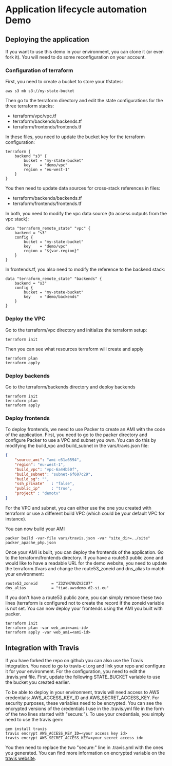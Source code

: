 # Application lifecycle automation Demo

## Deploying the application

If you want to use this demo in your environment, you can clone it (or even fork it). You will need to do some reconfiguration on your account.

### Configuration of terraform

First, you need to create a bucket to store your tfstates:
```
aws s3 mb s3://my-state-bucket
```

Then go to the terraform directory and edit the state configurations for the three terraform stacks:
- terraform/vpc/vpc.tf
- terraform/backends/backends.tf
- terraform/frontends/frontends.tf

In these files, you need to update the bucket key for the terraform configuration:
```hcl
terraform {
    backend "s3" {
        bucket = "my-state-bucket"
        key    = "demo/vpc"
        region = "eu-west-1"
    }
}
```

You then need to update data sources for cross-stack references in files:
- terraform/backends/backends.tf
- terraform/frontends/frontends.tf

In both, you need to modify the vpc data source (to access outputs from the vpc stack):
```hcl
data "terraform_remote_state" "vpc" {
    backend = "s3"
    config {
        bucket = "my-state-bucket"
        key    = "demo/vpc"
        region = "${var.region}"
    }
}
```

In frontends.tf, you also need to modify the reference to the backend stack:
```hcl
data "terraform_remote_state" "backends" {
    backend = "s3"
    config {
        bucket = "my-state-bucket"
        key    = "demo/backends"
    }
}
```

### Deploy the VPC
Go to the terraform/vpc directory and initialize the terraform setup:
```
terraform init
```
Then you can see what resources terraform will create and apply
```
terraform plan
terraform apply
```

### Deploy backends
Go to the terraform/backends directory and deploy backends
```
terraform init
terraform plan
terraform apply
```

### Deploy frontends
To deploy frontends, we need to use Packer to create an AMI with the code of the application.
First, you need to go to the packer directory and configure Packer to use a VPC and subnet you own.
You can do this by modifying the build_vpc and build_subnet in the vars/travis.json file:
```json
{
    "source_ami": "ami-e31a6594",
    "region": "eu-west-1",
    "build_vpc": "vpc-6a44b50f",
    "build_subnet": "subnet-6f607c29",
    "build_sg": "",
    "ssh_private"   : "false",
    "public_ip"     : "true",
    "project" : "demotv"
}
```
For the VPC and subnet, you can either use the one you created with terraform or use a different build VPC (which could be your default VPC for instance).

You can now build your AMI
```
packer build -var-file vars/travis.json -var "site_dir=../site" packer_apache_php.json
```

Once your AMI is built, you can deploy the frontends of the application. Go to the terraform/frontends directory. If you have a route53 public zone and would like to have a readable URL for the demo website, you need to update the terraform.tfvars and change the route53_zoneid and dns_alias to match your environment:
```
route53_zoneid      = "Z32YN70UZV2CU7"
dns_alias           = "tiad.awsdemo.d2-si.eu"
```
If you don't have a route53 public zone, you can simply remove these two lines (terraform is configured not to create the record if the zoneid variable is not set. You can now deploy your frontends using the AMI you built with packer.
```
terraform init
terraform plan -var web_ami=<ami-id>
terraform apply -var web_ami=<ami-id>
```

## Integration with Travis

If you have forked the repo on github you can also use the Travis integration. You need to go to travis-ci.org and link your repo and configure it for your environment. For the configuration, you need to edit the .travis.yml file. First, update the following STATE_BUCKET variable to use the bucket you created earlier.

To be able to deploy in your environment, travis will need access to AWS credentials: AWS_ACCESS_KEY_ID and AWS_SECRET_ACCESS_KEY. For security purposes, these variables need to be encrypted. You can see the encrypted versions of the credentials I use in the .travis.yml file in the form of the two lines started with "secure:"). To use your credentials, you simply need to use the travis gem:
```
gem install travis
travis encrypt AWS_ACCESS_KEY_ID=<your access key id>
travis encrypt AWS_SECRET_ACCESS_KEY=<your secret access id>
```
You then need to replace the two "secure:" line in .travis.yml with the ones you generated. You can find more information on encrypted variable on the [travis website](https://docs.travis-ci.com/user/environment-variables/#Defining-encrypted-variables-in-.travis.yml).
